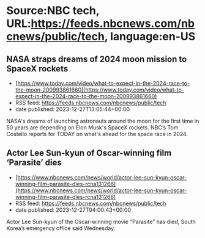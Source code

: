 # Source:NBC tech, URL:https://feeds.nbcnews.com/nbcnews/public/tech, language:en-US

## NASA straps dreams of 2024 moon mission to SpaceX rockets
 - [https://www.today.com/video/what-to-expect-in-the-2024-race-to-the-moon-200993861660](https://www.today.com/video/what-to-expect-in-the-2024-race-to-the-moon-200993861660)
 - RSS feed: https://feeds.nbcnews.com/nbcnews/public/tech
 - date published: 2023-12-27T13:05:44+00:00

NASA's dreams of launching astronauts around the moon for the first time in 50 years are depending on Elon Musk's SpaceX rockets. NBC’s Tom Costello reports for TODAY on what's ahead for the space race in 2024.

## Actor Lee Sun-kyun of Oscar-winning film ‘Parasite’ dies
 - [https://www.nbcnews.com/news/world/actor-lee-sun-kyun-oscar-winning-film-parasite-dies-rcna131266](https://www.nbcnews.com/news/world/actor-lee-sun-kyun-oscar-winning-film-parasite-dies-rcna131266)
 - RSS feed: https://feeds.nbcnews.com/nbcnews/public/tech
 - date published: 2023-12-27T04:00:43+00:00

Actor Lee Sun-kyun of the Oscar-winning movie “Parasite” has died, South Korea’s emergency office said Wednesday.

